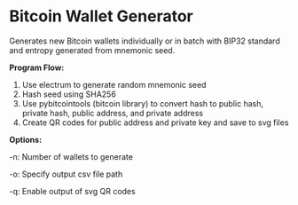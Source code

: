 # Bitcoin Wallet Generator
Generates new Bitcoin wallets individually or in batch with BIP32 standard and entropy generated from mnemonic seed.

<b>Program Flow:</b>
1. Use electrum to generate random mnemonic seed
2. Hash seed using SHA256
3. Use pybitcointools (bitcoin library) to convert hash to public hash, private hash, public address, and private address
4. Create QR codes for public address and private key and save to svg files

<b>Options:</b>

-n: Number of wallets to generate

-o: Specify output csv file path

-q: Enable output of svg QR codes

